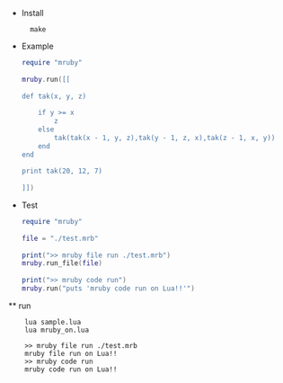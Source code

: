 * Install

        make

* Example

    ```lua
    require "mruby"
     
    mruby.run([[
     
    def tak(x, y, z)
     
        if y >= x
            z
        else
            tak(tak(x - 1, y, z),tak(y - 1, z, x),tak(z - 1, x, y))
        end
    end
     
    print tak(20, 12, 7)
     
    ]])
    ```

* Test

    ```lua
    require "mruby"
     
    file = "./test.mrb"
     
    print(">> mruby file run ./test.mrb")
    mruby.run_file(file)
     
    print(">> mruby code run")
    mruby.run("puts 'mruby code run on Lua!!'")
    ```

** run

        lua sample.lua
        lua mruby_on.lua

        >> mruby file run ./test.mrb
        mruby file run on Lua!!
        >> mruby code run
        mruby code run on Lua!!
